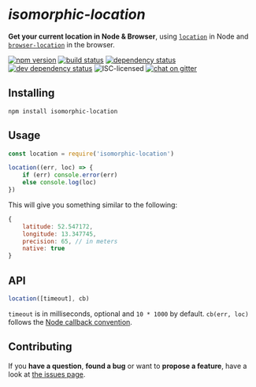 # *isomorphic-location*

**Get your current location in Node & Browser**, using [`location`](https://github.com/derhuerst/location) in Node and [`browser-location`](https://github.com/derhuerst/browser-location) in the browser.

[![npm version](https://img.shields.io/npm/v/isomorphic-location.svg)](https://www.npmjs.com/package/isomorphic-location)
[![build status](https://img.shields.io/travis/derhuerst/isomorphic-location.svg)](https://travis-ci.org/derhuerst/isomorphic-location)
[![dependency status](https://img.shields.io/david/derhuerst/isomorphic-location.svg)](https://david-dm.org/derhuerst/isomorphic-location)
[![dev dependency status](https://img.shields.io/david/dev/derhuerst/isomorphic-location.svg)](https://david-dm.org/derhuerst/isomorphic-location#info=devDependencies)
![ISC-licensed](https://img.shields.io/github/license/derhuerst/isomorphic-location.svg)
[![chat on gitter](https://badges.gitter.im/derhuerst.svg)](https://gitter.im/derhuerst)


## Installing

```shell
npm install isomorphic-location
```


## Usage

```js
const location = require('isomorphic-location')

location((err, loc) => {
	if (err) console.error(err)
	else console.log(loc)
})
```

This will give you something similar to the following:

```js
{
	latitude: 52.547172,
	longitude: 13.347745,
	precision: 65, // in meters
	native: true
}
```

## API

```js
location([timeout], cb)
```

`timeout` is in milliseconds, optional and `10 * 1000` by default. `cb(err, loc)` follows the [Node callback convention](https://stackoverflow.com/a/40512067).


## Contributing

If you **have a question**, **found a bug** or want to **propose a feature**, have a look at [the issues page](https://github.com/derhuerst/location/issues).
